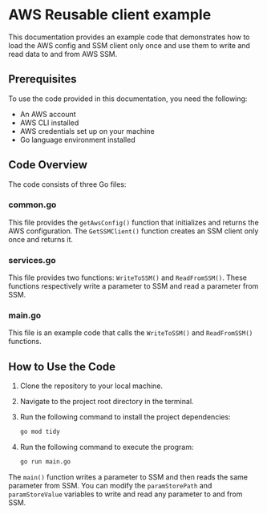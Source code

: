 # AWS Reusable client example

This documentation provides an example code that demonstrates how to load the AWS config and SSM client only once and use them to write and read data to and from AWS SSM.

## Prerequisites

To use the code provided in this documentation, you need the following:

- An AWS account
- AWS CLI installed
- AWS credentials set up on your machine
- Go language environment installed

## Code Overview

The code consists of three Go files:

### common.go

This file provides the `getAwsConfig()` function that initializes and returns the AWS configuration. The `GetSSMClient()` function creates an SSM client only once and returns it.

### services.go

This file provides two functions: `WriteToSSM()` and `ReadFromSSM()`. These functions respectively write a parameter to SSM and read a parameter from SSM.

### main.go

This file is an example code that calls the `WriteToSSM()` and `ReadFromSSM()` functions.

## How to Use the Code

1. Clone the repository to your local machine.
2. Navigate to the project root directory in the terminal.
3. Run the following command to install the project dependencies:

    ```bash
    go mod tidy
    ```

4. Run the following command to execute the program:

    ```bash
    go run main.go
    ```

The `main()` function writes a parameter to SSM and then reads the same parameter from SSM. You can modify the `paramStorePath` and `paramStoreValue` variables to write and read any parameter to and from SSM.
